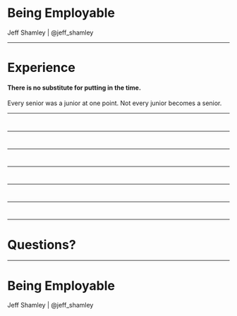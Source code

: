 
# Being Employable

Jeff Shamley | @jeff_shamley

---

# Experience

#### There is no substitute for putting in the time.
Every senior was a junior at one point. Not every junior becomes a senior.

---

#

---

#

---

#

---

#

---

#

---

#

---

# Questions?

---

# Being Employable

Jeff Shamley | @jeff_shamley